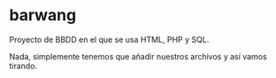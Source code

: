 # barwang
Proyecto de BBDD en el que se usa HTML, PHP y SQL.

Nada, simplemente tenemos que añadir nuestros archivos y así vamos tirando.
